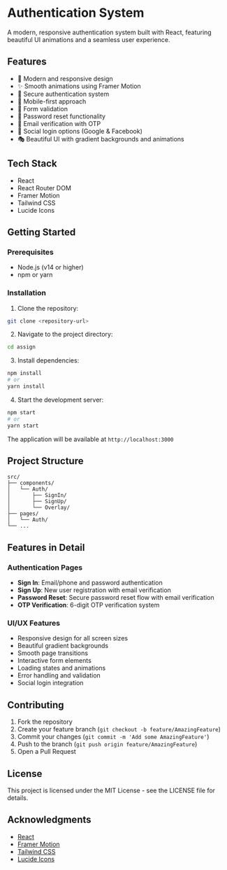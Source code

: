 #   Authentication System

A modern, responsive authentication system built with React, featuring beautiful UI animations and a seamless user experience.

## Features

- 🎨 Modern and responsive design
- ✨ Smooth animations using Framer Motion
- 🔐 Secure authentication system
- 📱 Mobile-first approach
- 🎯 Form validation
- 🔄 Password reset functionality
- 📧 Email verification with OTP
- 🔑 Social login options (Google & Facebook)
- 🎭 Beautiful UI with gradient backgrounds and animations

## Tech Stack

- React
- React Router DOM
- Framer Motion
- Tailwind CSS
- Lucide Icons

## Getting Started

### Prerequisites

- Node.js (v14 or higher)
- npm or yarn

### Installation

1. Clone the repository:
```bash
git clone <repository-url>
```

2. Navigate to the project directory:
```bash
cd assign
```

3. Install dependencies:
```bash
npm install
# or
yarn install
```

4. Start the development server:
```bash
npm start
# or
yarn start
```

The application will be available at `http://localhost:3000`

## Project Structure

```
src/
├── components/
│   └── Auth/
│       ├── SignIn/
│       ├── SignUp/
│       └── Overlay/
├── pages/
│   └── Auth/
└── ...
```

## Features in Detail

### Authentication Pages
- **Sign In**: Email/phone and password authentication
- **Sign Up**: New user registration with email verification
- **Password Reset**: Secure password reset flow with email verification
- **OTP Verification**: 6-digit OTP verification system

### UI/UX Features
- Responsive design for all screen sizes
- Beautiful gradient backgrounds
- Smooth page transitions
- Interactive form elements
- Loading states and animations
- Error handling and validation
- Social login integration

## Contributing

1. Fork the repository
2. Create your feature branch (`git checkout -b feature/AmazingFeature`)
3. Commit your changes (`git commit -m 'Add some AmazingFeature'`)
4. Push to the branch (`git push origin feature/AmazingFeature`)
5. Open a Pull Request

## License

This project is licensed under the MIT License - see the LICENSE file for details.

## Acknowledgments

- [React](https://reactjs.org/)
- [Framer Motion](https://www.framer.com/motion/)
- [Tailwind CSS](https://tailwindcss.com/)
- [Lucide Icons](https://lucide.dev/)
